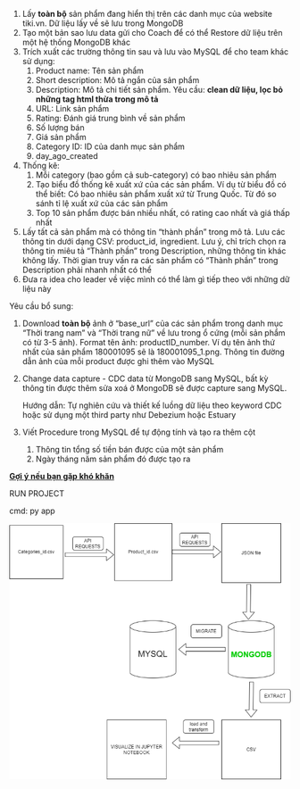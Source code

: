1. Lấy **toàn bộ** sản phẩm đang hiển thị trên các danh mục của website tiki.vn. Dữ liệu lấy về sẽ lưu trong MongoDB
2. Tạo một bản sao lưu data gửi cho Coach để có thể Restore dữ liệu trên một hệ thống MongoDB khác
3. Trích xuất các trường thông tin sau và lưu vào MySQL để cho team khác sử dụng:
    1. Product name: Tên sản phẩm 
    2. Short description: Mô tả ngắn của sản phẩm
    3. Description: Mô tả chi tiết sản phẩm. Yêu cầu: **clean dữ liệu, lọc bỏ những tag html thừa trong mô tả**
    4. URL: Link sản phẩm
    5. Rating: Đánh giá trung bình về sản phẩm
    6. Số lượng bán
    7. Giá sản phẩm
    8. Category ID: ID của danh mục sản phẩm
    9. day_ago_created 
4. Thống kê:
    1. Mỗi category (bao gồm cả sub-category) có bao nhiêu sản phẩm
    2. Tạo biểu đồ thống kê xuất xứ của các sản phẩm. Ví dụ từ biểu đồ có thể biết: Có bao nhiêu sản phẩm xuất xứ từ Trung Quốc. Từ đó so sánh tỉ lệ xuất xứ của các sản phẩm
    3. Top 10 sản phẩm được bán nhiều nhất, có rating cao nhất và giá thấp nhất
5. Lấy tất cả sản phẩm mà có thông tin “thành phần” trong mô tả. Lưu các thông tin dưới dạng CSV: product_id, ingredient.
Lưu ý, chỉ trích chọn ra thông tin miêu tả “Thành phần” trong Description, những thông tin khác không lấy. Thời gian truy vấn ra các sản phẩm có “Thành phần” trong Description phải nhanh nhất có thể
6. Đưa ra idea cho leader về việc mình có thể làm gì tiếp theo với những dữ liệu này

Yêu cầu bổ sung:

1. Download **toàn bộ** ảnh ở “base_url” của các sản phẩm trong danh mục “Thời trang nam” và “Thời trang nữ” về lưu trong ổ cứng (mỗi sản phẩm có từ 3-5 ảnh). Format tên ảnh: productID_number. Ví dụ tên ảnh thứ nhất của sản phẩm 180001095 sẽ là 180001095_1.png. Thông tin đường dẫn ảnh của mỗi product được ghi thêm vào MySQL
2. Change data capture - CDC data từ MongoDB sang MySQL, bất kỳ thông tin được thêm sửa xoá ở MongoDB sẽ được capture sang MySQL. 
    
    Hướng dẫn: Tự nghiên cứu và thiết kế luồng dữ liệu theo keyword CDC hoặc sử dụng một third party như Debezium hoặc Estuary
    
3. Viết Procedure trong MySQL để tự động tính và tạo ra thêm cột
    1. Thông tin tổng số tiền bán được của một sản phẩm 
    2. Ngày tháng năm sản phẩm đó được tạo ra

[**Gợi ý nếu bạn gặp khó khăn**](https://www.notion.so/G-i-n-u-b-n-g-p-kh-kh-n-978389be1de8482c930984d0ffe30dbb?pvs=21)



RUN PROJECT

cmd: py app

![img.png](img.png)

